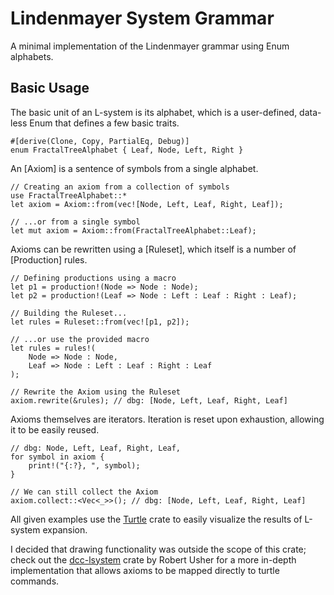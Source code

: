 # Lindenmayer System Grammar

A minimal implementation of the Lindenmayer grammar using Enum alphabets.

## Basic Usage

The basic unit of an L-system is its alphabet, which is a user-defined, data-less Enum that defines a few basic traits.

```
#[derive(Clone, Copy, PartialEq, Debug)]
enum FractalTreeAlphabet { Leaf, Node, Left, Right }
```

An [Axiom] is a sentence of symbols from a single alphabet.

```
// Creating an axiom from a collection of symbols
use FractalTreeAlphabet::*
let axiom = Axiom::from(vec![Node, Left, Leaf, Right, Leaf]);

// ...or from a single symbol
let mut axiom = Axiom::from(FractalTreeAlphabet::Leaf);
```

Axioms can be rewritten using a [Ruleset], which itself is a number of [Production] rules.

```
// Defining productions using a macro
let p1 = production!(Node => Node : Node);
let p2 = production!(Leaf => Node : Left : Leaf : Right : Leaf);

// Building the Ruleset...
let rules = Ruleset::from(vec![p1, p2]);

// ...or use the provided macro
let rules = rules!(
    Node => Node : Node, 
    Leaf => Node : Left : Leaf : Right : Leaf
);

// Rewrite the Axiom using the Ruleset
axiom.rewrite(&rules); // dbg: [Node, Left, Leaf, Right, Leaf]
```

Axioms themselves are iterators. Iteration is reset upon exhaustion, allowing it to be easily reused.

```
// dbg: Node, Left, Leaf, Right, Leaf, 
for symbol in axiom {
    print!("{:?}, ", symbol);
}

// We can still collect the Axiom
axiom.collect::<Vec<_>>(); // dbg: [Node, Left, Leaf, Right, Leaf]
```

All given examples use the [Turtle](https://turtle.rs/) crate to easily visualize the results of L-system expansion.

I decided that drawing functionality was outside the scope of this crate; check out the [dcc-lsystem](https://crates.io/crates/dcc-lsystem) crate by Robert Usher for a more in-depth implementation that allows axioms to be mapped directly to turtle commands.
